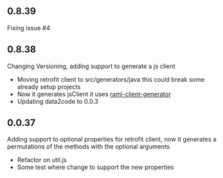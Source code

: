 ## 0.8.39
Fixing issue #4

## 0.8.38
Changing Versioning, adding support to generate a js client

- Moving retrofit client to src/generators/java this could break some already setup projects
- Now it generates jsClient it uses [raml-client-generator](https://github.com/mulesoft/raml-client-generator)
- Updating data2code to 0.0.3

## 0.0.37
Adding support to optional properties for retrofit client, now it generates a permutations of the methods with the optional arguments

- Refactor on util.js
- Some test where change to support the new properties